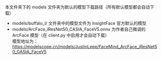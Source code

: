 本文件夹下的 models 文件夹为默认的模型下载路径（所有默认模型都会自动下载）
- models/buffalo_l/ 文件夹中的模型文件为 InsightFace 官方默认的模型
- models/ArcFace_iResNet50_CASIA_FaceV5.onnx 为作者自己微调的 ArcFace 模型（在 client.py 中启用才会自动下载）  
模型地址为：https://modelscope.cn/models/JustinLeee/FaceMind_ArcFace_iResNet50_CASIA_FaceV5